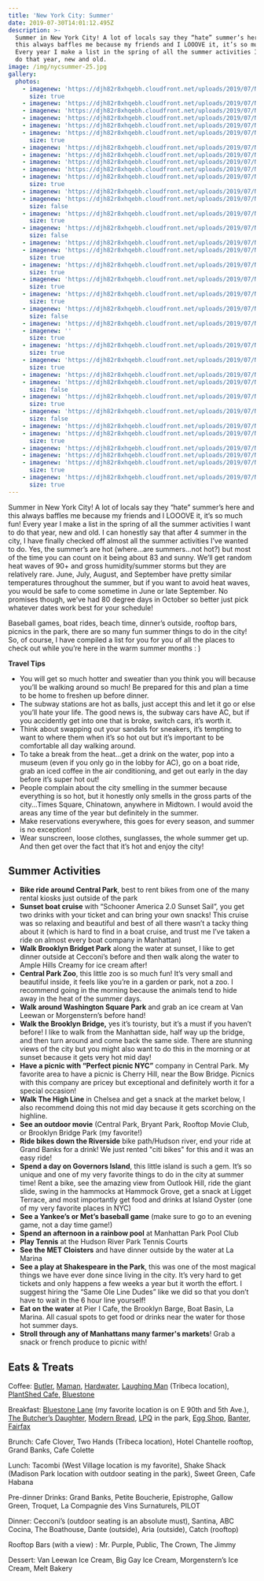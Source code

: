```yaml
---
title: 'New York City: Summer'
date: 2019-07-30T14:01:12.495Z
description: >-
  Summer in New York City! A lot of locals say they “hate” summer’s here and
  this always baffles me because my friends and I LOOOVE it, it’s so much fun!
  Every year I make a list in the spring of all the summer activities I want to
  do that year, new and old.
image: /img/nycsummer-25.jpg
gallery:
  photos:
    - imagenew: 'https://djh82r8xhqebh.cloudfront.net/uploads/2019/07/NYCSummer-1.jpg'
      size: true
    - imagenew: 'https://djh82r8xhqebh.cloudfront.net/uploads/2019/07/NYCSummer-3.jpg'
    - imagenew: 'https://djh82r8xhqebh.cloudfront.net/uploads/2019/07/NYCSummer-4.jpg'
    - imagenew: 'https://djh82r8xhqebh.cloudfront.net/uploads/2019/07/NYCSummer-5.jpg'
    - imagenew: 'https://djh82r8xhqebh.cloudfront.net/uploads/2019/07/NYCSummer-6.jpg'
    - imagenew: 'https://djh82r8xhqebh.cloudfront.net/uploads/2019/07/NYCSummer-2.jpg'
      size: true
    - imagenew: 'https://djh82r8xhqebh.cloudfront.net/uploads/2019/07/NYCSummer-7.jpg'
    - imagenew: 'https://djh82r8xhqebh.cloudfront.net/uploads/2019/07/NYCSummer-8.jpg'
    - imagenew: 'https://djh82r8xhqebh.cloudfront.net/uploads/2019/07/NYCSummer-9.jpg'
    - imagenew: 'https://djh82r8xhqebh.cloudfront.net/uploads/2019/07/NYCSummer-10.jpg'
    - imagenew: 'https://djh82r8xhqebh.cloudfront.net/uploads/2019/07/NYCSummer-13.jpg'
      size: true
    - imagenew: 'https://djh82r8xhqebh.cloudfront.net/uploads/2019/07/NYCSummer-11.jpg'
    - imagenew: 'https://djh82r8xhqebh.cloudfront.net/uploads/2019/07/NYCSummer-12.jpg'
      size: false
    - imagenew: 'https://djh82r8xhqebh.cloudfront.net/uploads/2019/07/NYCSummer-14.jpg'
      size: true
    - imagenew: 'https://djh82r8xhqebh.cloudfront.net/uploads/2019/07/NYCSummer-15.jpg'
      size: false
    - imagenew: 'https://djh82r8xhqebh.cloudfront.net/uploads/2019/07/NYCSummer-18.jpg'
    - imagenew: 'https://djh82r8xhqebh.cloudfront.net/uploads/2019/07/NYCSummer-16.jpg'
      size: true
    - imagenew: 'https://djh82r8xhqebh.cloudfront.net/uploads/2019/07/NYCSummer-20.jpg'
      size: true
    - imagenew: 'https://djh82r8xhqebh.cloudfront.net/uploads/2019/07/NYCSummer-24.jpg'
      size: true
    - imagenew: 'https://djh82r8xhqebh.cloudfront.net/uploads/2019/07/NYCSummer-21.jpg'
      size: true
    - imagenew: 'https://djh82r8xhqebh.cloudfront.net/uploads/2019/07/NYCSummer-22.jpg'
      size: false
    - imagenew: 'https://djh82r8xhqebh.cloudfront.net/uploads/2019/07/NYCSummer-26.jpg'
    - imagenew: ''
      size: true
    - imagenew: 'https://djh82r8xhqebh.cloudfront.net/uploads/2019/07/NYCSummer-25.jpg'
      size: true
    - imagenew: 'https://djh82r8xhqebh.cloudfront.net/uploads/2019/07/NYCSummer-29.jpg'
      size: true
    - imagenew: 'https://djh82r8xhqebh.cloudfront.net/uploads/2019/07/NYCSummer-31.jpg'
    - imagenew: 'https://djh82r8xhqebh.cloudfront.net/uploads/2019/07/NYCSummer-28.jpg'
      size: false
    - imagenew: 'https://djh82r8xhqebh.cloudfront.net/uploads/2019/07/NYCSummer-30.jpg'
      size: true
    - imagenew: 'https://djh82r8xhqebh.cloudfront.net/uploads/2019/07/NYCSummer-27.jpg'
      size: false
    - imagenew: 'https://djh82r8xhqebh.cloudfront.net/uploads/2019/07/NYCSummer-32.jpg'
    - imagenew: 'https://djh82r8xhqebh.cloudfront.net/uploads/2019/07/NYCSummer-33.jpg'
      size: true
    - imagenew: 'https://djh82r8xhqebh.cloudfront.net/uploads/2019/07/NYCSummer-34.jpg'
    - imagenew: 'https://djh82r8xhqebh.cloudfront.net/uploads/2019/07/NYCSummer-35.jpg'
    - imagenew: 'https://djh82r8xhqebh.cloudfront.net/uploads/2019/07/NYCSummer-36.jpg'
      size: true
    - imagenew: 'https://djh82r8xhqebh.cloudfront.net/uploads/2019/07/NYCSummer-37.jpg'
      size: true
---
```

Summer in New York City! A lot of locals say they “hate” summer’s here and this always baffles me because my friends and I LOOOVE it, it’s so much fun! Every year I make a list in the spring of all the summer activities I want to do that year, new and old. I can honestly say that after 4 summer in the city, I have finally checked off almost all the summer activities I’ve wanted to do. Yes, the summer’s are hot (where...are summers...not hot?) but most of the time you can count on it being about 83 and sunny. We’ll get random heat waves of 90+ and gross humidity/summer storms but they are relatively rare. June, July, August, and September have pretty similar temperatures throughout the summer, but if you want to avoid heat waves, you would be safe to come sometime in June or late September. No promises though, we’ve had 80 degree days in October so better just pick whatever dates work best for your schedule!

Baseball games, boat rides, beach time, dinner’s outside, rooftop bars, picnics in the park, there are so many fun summer things to do in the city! So, of course, I have compiled a list for you for you of all the places to check out while you’re here in the warm summer months : ) 

**Travel Tips**

* You will get so much hotter and sweatier than you think you will because you’ll be walking around so much! Be prepared for this and plan a time to be home to freshen up before dinner. 
* The subway stations are hot as balls, just accept this and let it go or else you’ll hate your life. The good news is, the subway cars have AC, but if you accidently get into one that is broke, switch cars, it’s worth it. 
* Think about swapping out your sandals for sneakers, it’s tempting to want to where them when it’s so hot out but it’s important to be comfortable all day walking around.
* To take a break from the heat...get a drink on the water, pop into a museum (even if you only go in the lobby for AC), go on a boat ride, grab an iced coffee in the air conditioning, and get out early in the day before it’s super hot out!
* People complain about the city smelling in the summer because everything is so hot, but it honestly only smells in the gross parts of the city...Times Square, Chinatown, anywhere in Midtown. I would avoid the areas any time of the year but definitely in the summer. 
* Make reservations everywhere, this goes for every season, and summer is no exception! 
* Wear sunscreen, loose clothes, sunglasses, the whole summer get up. And then get over the fact that it’s hot and enjoy the city!

## **Summer Activities**

* **Bike ride around Central Park**, best to rent bikes from one of the many rental kiosks just outside of the park
* **Sunset boat cruise** with “Schooner America 2.0 Sunset Sail”, you get two drinks with your ticket and can bring your own snacks! This cruise was so relaxing and beautiful and best of all there wasn’t a tacky thing about it (which is hard to find in a boat cruise, and trust me I’ve taken a ride on almost every boat company in Manhattan)
* **Walk Brooklyn Bridget Park** along the water at sunset, I like to get dinner outside at Cecconi’s before and then walk along the water to Ample Hills Creamy for ice cream after!
* **Central Park Zoo**, this little zoo is so much fun! It’s very small and beautiful inside, it feels like you’re in a garden or park, not a zoo. I recommend going in the morning because the animals tend to hide away in the heat of the summer days.
* **Walk around Washington Square Park** and grab an ice cream at Van Leewan or Morgenstern’s before hand!
* **Walk the Brooklyn Bridge,** yes it’s touristy, but it’s a must if you haven’t before! I like to walk from the Manhattan side, half way up the bridge, and then turn around and come back the same side. There are stunning views of the city but you might also want to do this in the morning or at sunset because it gets very hot mid day!
* **Have a picnic with “Perfect picnic NYC”** company in Central Park. My favorite area to have a picnic is Cherry Hill, near the Bow Bridge. Picnics with this company are pricey but exceptional and definitely worth it for a special occasion!
* **Walk The High Line** in Chelsea and get a snack at the market below, I also recommend doing this not mid day because it gets scorching on the highline.
* **See an outdoor movie** (Central Park, Bryant Park, Rooftop Movie Club, or Brooklyn Bridge Park (my favorite!)
* **Ride bikes down the Riverside** bike path/Hudson river, end your ride at Grand Banks for a drink! We just rented "citi bikes" for this and it was an easy ride!
* **Spend a day on Governors Island**, this little island is such a gem. It’s so unique and one of my very favorite things to do in the city at summer time! Rent a bike, see the amazing view from Outlook Hill, ride the giant slide, swing in the hammocks at Hammock Grove, get a snack at Ligget Terrace, and most importantly get food and drinks at Island Oyster (one of my very favorite places in NYC)
* **See a Yankee’s or Met’s baseball game** (make sure to go to an evening game, not a day time game!)
* **Spend an afternoon in a rainbow pool** at Manhattan Park Pool Club
* **Play Tennis** at the Hudson River Park Tennis Courts
* **See the MET Cloisters** and have dinner outside by the water at La Marina
* **See a play at Shakespeare in the Park**, this was one of the most magical things we have ever done since living in the city. It’s very hard to get tickets and only happens a few weeks a year but it worth the effort. I suggest hiring the “Same Ole Line Dudes” like we did so that you don’t have to wait in the 6 hour line yourself!
* **Eat on the water** at Pier I Cafe, the Brooklyn Barge, Boat Basin, La Marina. All casual spots to get food or drinks near the water for those hot summer days.
* **Stroll through any of Manhattans many farmer's markets**! Grab a snack or french produce to picnic with!

## **Eats & Treats**

Coffee: [Butler](https://www.instagram.com/butlerbakeshop/), [Maman](https://www.instagram.com/_mamannyc_/), [Hardwater](https://www.instagram.com/hardwatercoffee/), [Laughing Man](https://www.instagram.com/laughingmancafe/) (Tribeca location), [PlantShed Cafe,](https://www.instagram.com/plantshednyc/) [Bluestone](https://www.instagram.com/bluestonelane/)

Breakfast: [Bluestone Lane](https://www.instagram.com/bluestonelane/) (my favorite location is on E 90th and 5th Ave.), [The Butcher’s Daughter](https://www.instagram.com/thebutchersdaughter_official/), [Modern Bread](https://www.instagram.com/modernbreadandbagel/), [LPQ](https://www.google.com/maps/place/Le+Pain+Quotidien/@40.7734448,-73.975728,17.12z/data=!4m5!3m4!1s0x89c258f328656319:0xd84cc631d91d2adc!8m2!3d40.7730323!4d-73.974294) in the park, [Egg Shop](https://www.instagram.com/eggshopnyc/), [Banter](https://www.instagram.com/banter_nyc/), [Fairfax](https://www.instagram.com/fairfaxnyc/)

Brunch: Cafe Clover, Two Hands (Tribeca location), Hotel Chantelle rooftop, Grand Banks, Cafe Colette

Lunch: Tacombi (West Village location is my favorite), Shake Shack (Madison Park location with outdoor seating in the park), Sweet Green, Cafe Habana

Pre-dinner Drinks: Grand Banks, Petite Boucherie, Epistrophe, Gallow Green, Troquet, La Compagnie des Vins Surnaturels, PILOT

Dinner: Cecconi’s (outdoor seating is an absolute must), Santina, ABC Cocina, The Boathouse, Dante (outside), Aria (outside), Catch (rooftop)

Rooftop Bars (with a view) : Mr. Purple, Public, The Crown, The Jimmy 

Dessert: Van Leewan Ice Cream, Big Gay Ice Cream, Morgenstern’s Ice Cream, Melt Bakery
